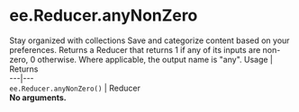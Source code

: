  
#  ee.Reducer.anyNonZero
Stay organized with collections  Save and categorize content based on your preferences. 
Returns a Reducer that returns 1 if any of its inputs are non-zero, 0 otherwise. Where applicable, the output name is "any". Usage | Returns  
---|---  
`ee.Reducer.anyNonZero()` | Reducer  
**No arguments.**
